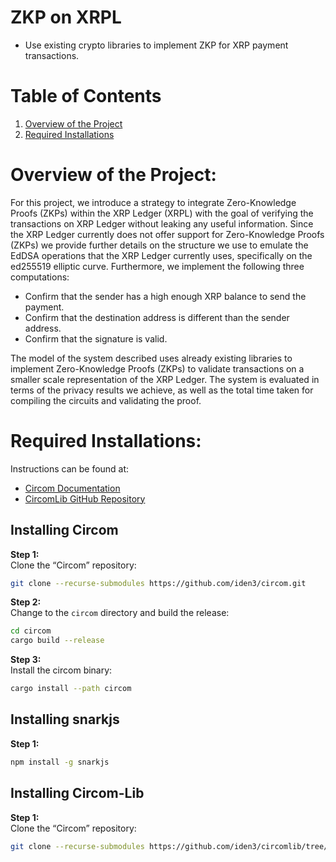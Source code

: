 # ZKP on XRPL
- Use existing crypto libraries to implement ZKP for XRP payment transactions. 

# Table of Contents
1. [Overview of the Project](#Overview-of-the-Project)
2. [Required Installations](#required-installations)


# Overview of the Project:

For this project, we introduce a strategy to integrate Zero-Knowledge Proofs (ZKPs) within the XRP Ledger (XRPL) with the goal of verifying the transactions on XRP Ledger without leaking any useful information. Since the XRP Ledger currently does not offer support for Zero-Knowledge Proofs (ZKPs) we provide further details on the structure we use to emulate the EdDSA operations that the XRP Ledger currently uses, specifically on the ed255519 elliptic curve. Furthermore, we implement the following three computations:

- Confirm that the sender has a high enough XRP balance to send the payment.
- Confirm that the destination address is different than the sender address.
- Confirm that the signature is valid.

The model of the system described uses already existing libraries to implement Zero-Knowledge Proofs (ZKPs) to validate transactions on a smaller scale representation of the XRP Ledger. The system is evaluated in terms of the privacy results we achieve, as well as the total time taken for compiling the circuits and validating the proof. 


# Required Installations:

Instructions can be found at:
- [Circom Documentation](https://docs.circom.io/getting-started/installation/)
- [CircomLib GitHub Repository](https://github.com/iden3/circomlib/tree/master)

## Installing Circom
**Step 1:**  
Clone the “Circom” repository:
```bash
git clone --recurse-submodules https://github.com/iden3/circom.git
```

**Step 2:**  
Change to the `circom` directory and build the release:
```bash
cd circom
cargo build --release
```

**Step 3:**  
Install the circom binary:
```bash
cargo install --path circom
```
## Installing snarkjs
**Step 1:**  
```bash
npm install -g snarkjs
```
## Installing Circom-Lib
**Step 1:**  
Clone the “Circom” repository:
```bash
git clone --recurse-submodules https://github.com/iden3/circomlib/tree/master
```

















